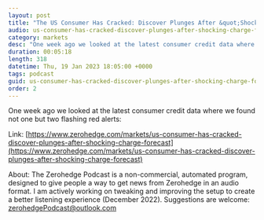 ```yaml
---
layout: post
title: "The US Consumer Has Cracked: Discover Plunges After &quot;Shocking&quot; Charge-Off Forecast"
audio: us-consumer-has-cracked-discover-plunges-after-shocking-charge-forecast-0
category: markets
desc: "One week ago we looked at the latest consumer credit data where we found not one but two flashing red alerts:"
duration: 00:05:18
length: 318
datetime: Thu, 19 Jan 2023 18:05:00 +0000
tags: podcast
guid: us-consumer-has-cracked-discover-plunges-after-shocking-charge-forecast-0
order: 2
---
```

One week ago we looked at the latest consumer credit data where we found not one but two flashing red alerts:

Link: [https://www.zerohedge.com/markets/us-consumer-has-cracked-discover-plunges-after-shocking-charge-forecast](https://www.zerohedge.com/markets/us-consumer-has-cracked-discover-plunges-after-shocking-charge-forecast)

About: The Zerohedge Podcast is a non-commercial, automated program, designed to give people a way to get news from Zerohedge in an audio format.  I am actively working on tweaking and improving the setup to create a better listening experience (December 2022).  Suggestions are welcome: [zerohedgePodcast@outlook.com](mailto:zerohedgePodcast@outlook.com)